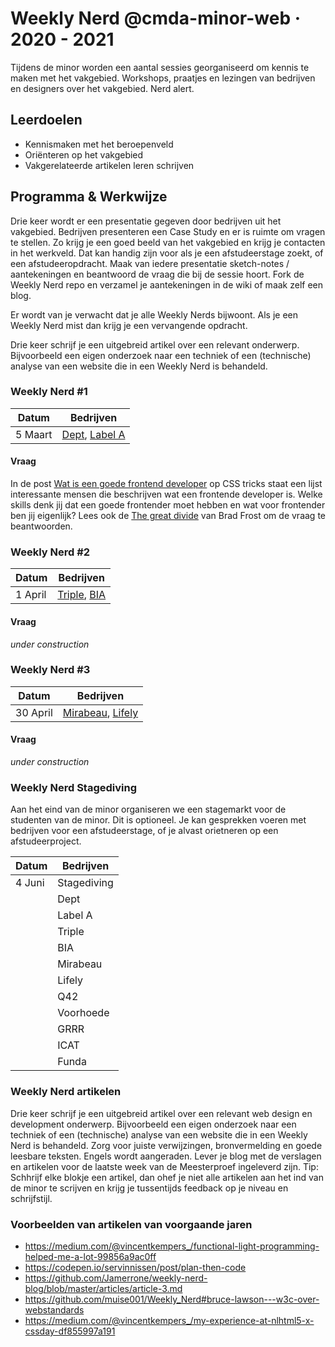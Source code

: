 # Weekly Nerd @cmda-minor-web · 2020 - 2021

Tijdens de minor worden een aantal sessies georganiseerd om kennis te maken met het vakgebied. 
Workshops, praatjes en lezingen van bedrijven en designers over het vakgebied. Nerd alert.

## Leerdoelen
- Kennismaken met het beroepenveld
- Oriënteren op het vakgebied
- Vakgerelateerde artikelen leren schrijven

## Programma & Werkwijze
Drie keer wordt er een presentatie gegeven door bedrijven uit het vakgebied. 
Bedrijven presenteren een Case Study en er is ruimte om vragen te stellen. 
Zo krijg je een goed beeld van het vakgebied en krijg je contacten in het werkveld. 
Dat kan handig zijn voor als je een afstudeerstage zoekt, of een afstudeeropdracht. 
Maak van iedere presentatie sketch-notes / aantekeningen en beantwoord de vraag die bij de sessie hoort. 
Fork de Weekly Nerd repo en verzamel je aantekeningen in de wiki of maak zelf een blog. 
<!-- Tip: Schrijf ook altijd een link-lijstje met (interessante) onderwerpen die aan bod zijn gekomen. -->

Er wordt van je verwacht dat je alle Weekly Nerds bijwoont. 
Als je een Weekly Nerd mist dan krijg je een vervangende opdracht.

Drie keer schrijf je een uitgebreid artikel over een relevant onderwerp. 
Bijvoorbeeld een eigen onderzoek naar een techniek of een (technische) analyse van een website die in een Weekly Nerd is behandeld. 

### Weekly Nerd #1

| Datum  |  Bedrijven |
|---|---|
| 5 Maart  | [Dept](https://www.deptagency.com/nl-nl/), [Label A](http://www.labela.design) |

#### Vraag

In de post [Wat is een goede frontend developer](https://css-tricks.com/what-makes-a-good-front-end-developer/) op CSS tricks staat een lijst interessante mensen die beschrijven wat een frontende developer is. Welke skills denk jij dat een goede frontender moet hebben en wat voor frontender ben jij eigenlijk? Lees ook de [The great divide](https://css-tricks.com/the-great-divide/) van Brad Frost om de vraag te beantwoorden. 


### Weekly Nerd #2

| Datum  |  Bedrijven |
|---|---|
| 1 April  | [Triple](https://www.wearetriple.com), [BIA](https://www.bia.nl/) |

#### Vraag

 _under construction_
<!-- Vraag over softskills -->

### Weekly Nerd #3

| Datum  |  Bedrijven |
|---|---|
| 30 April  | [Mirabeau](https://www.mirabeau.nl), [Lifely](https://lifely.nl) |

#### Vraag

 _under construction_
<!-- Verschil niveau  Ad, Ba en master niveau van een frontender -->
<!-- Voorbeeld vacature tekst met werkzaamheden -->


### Weekly Nerd Stagediving

Aan het eind van de minor organiseren we een stagemarkt voor de studenten van de minor. 
Dit is optioneel. 
Je kan gesprekken voeren met bedrijven voor een afstudeerstage, of je alvast orietneren op een afstudeerproject.

| Datum  |  Bedrijven |
|---|---|
| 4 Juni  | Stagediving |
|  | Dept |
|  | Label A |
|  | Triple |
|  | BIA |
|  | Mirabeau |
|  | Lifely |
|  | Q42 |
|  | Voorhoede |
|  | GRRR |
|  | ICAT |
|  | Funda |




### Weekly Nerd artikelen

Drie keer schrijf je een uitgebreid artikel over een relevant web design en development onderwerp. 
Bijvoorbeeld een eigen onderzoek naar een techniek of een (technische) analyse van een website die in een Weekly Nerd is behandeld. 
Zorg voor juiste verwijzingen, bronvermelding en goede leesbare teksten. 
Engels wordt aangeraden.
Lever je blog met de verslagen en artikelen  voor de laatste week van de Meesterproef ingeleverd zijn.
Tip: Schhrijf elke blokje een artikel, dan ohef je niet alle artikelen aan het ind van de minor te scrijven en krijg je tussentijds feedback op je niveau en schrijfstijl. 


### Voorbeelden van artikelen van voorgaande jaren

* https://medium.com/@vincentkempers_/functional-light-programming-helped-me-a-lot-99856a9ac0ff
* https://codepen.io/servinnissen/post/plan-then-code
* https://github.com/Jamerrone/weekly-nerd-blog/blob/master/articles/article-3.md
* https://github.com/muise001/Weekly_Nerd#bruce-lawson---w3c-over-webstandards
* https://medium.com/@vincentkempers_/my-experience-at-nlhtml5-x-cssday-df855997a191


